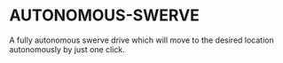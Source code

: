 # AUTONOMOUS-SWERVE
A fully autonomous swerve drive which will move to the desired location autonomously by just one click.
